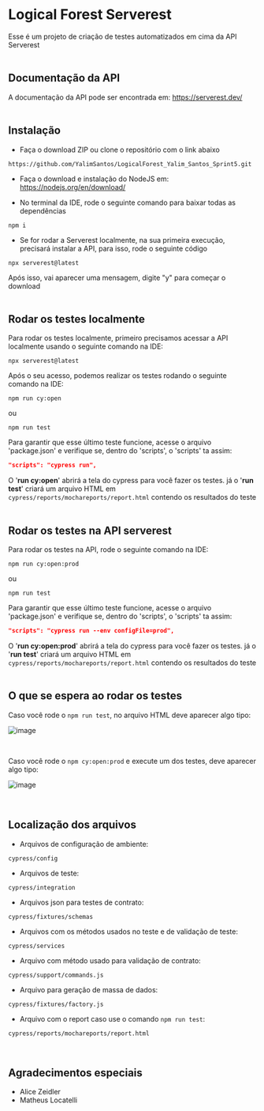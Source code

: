 # Logical Forest Serverest

Esse é um projeto de criação de testes automatizados em cima da API Serverest
<br><br>

## Documentação da API

A documentação da API pode ser encontrada em: https://serverest.dev/
<br><br>

## Instalação

- Faça o download ZIP ou clone o repositório com o link abaixo
```
https://github.com/YalimSantos/LogicalForest_Yalim_Santos_Sprint5.git
```

- Faça o download e instalação do NodeJS em: https://nodejs.org/en/download/

- No terminal da IDE, rode o seguinte comando para baixar todas as dependências
```
npm i
```

- Se for rodar a Serverest localmente, na sua primeira execução, precisará instalar a API, para isso, rode o seguinte código
```
npx serverest@latest
```
Após isso, vai aparecer uma mensagem, digite "y" para começar o download
<br><br>

## Rodar os testes localmente

Para rodar os testes localmente, primeiro precisamos acessar a API localmente usando o seguinte comando na IDE:
```
npx serverest@latest
```

Após o seu acesso, podemos realizar os testes rodando o seguinte comando na IDE:

``` 
npm run cy:open 
```
ou
```
npm run test
```

Para garantir que esse último teste funcione, acesse o arquivo 'package.json' e verifique se, dentro do 'scripts', o 'scripts' ta assim:
```JSON
"scripts": "cypress run", 
```
O '<b>run cy:open</b>' abrirá a tela do cypress para você fazer os testes. já o '<b>run test</b>' criará um arquivo HTML em ```cypress/reports/mochareports/report.html``` contendo os resultados do teste
<br><br>

## Rodar os testes na API serverest

Para rodar os testes na API, rode o seguinte comando na IDE:

``` 
npm run cy:open:prod 
```
ou
```
npm run test
```

Para garantir que esse último teste funcione, acesse o arquivo 'package.json' e verifique se, dentro do 'scripts', o 'scripts' ta assim:
```JSON
"scripts": "cypress run --env configFile=prod", 
```
O '<b>run cy:open:prod</b>' abrirá a tela do cypress para você fazer os testes. já o '<b>run test</b>' criará um arquivo HTML em ```cypress/reports/mochareports/report.html``` contendo os resultados do teste
<br><br>

## O que se espera ao rodar os testes

Caso você rode o ``` npm run test ```, no arquivo HTML deve aparecer algo tipo:

![image](https://user-images.githubusercontent.com/63170477/177823745-bf5b03bc-2f18-4b87-96f7-5bdfd48ae15f.png)

<br>

Caso você rode o ``` npm cy:open:prod ``` e execute um dos testes, deve aparecer algo tipo:

![image](https://user-images.githubusercontent.com/63170477/177825882-b57d3728-3976-4955-b370-168bcf7e94b3.png)

<br>

## Localização dos arquivos

- Arquivos de configuração de ambiente:
```
cypress/config
```

- Arquivos de teste:
```
cypress/integration
```

- Arquivos json para testes de contrato:
```
cypress/fixtures/schemas
```

- Arquivos com os métodos usados no teste e de validação de teste:
```
cypress/services
```

- Arquivo com método usado para validação de contrato:
```
cypress/support/commands.js
```

- Arquivo para geração de massa de dados:
```
cypress/fixtures/factory.js
```

- Arquivo com o report caso use o comando ``` npm run test ```:
```
cypress/reports/mochareports/report.html
```
<br>

## Agradecimentos especiais

- Alice Zeidler
- Matheus Locatelli